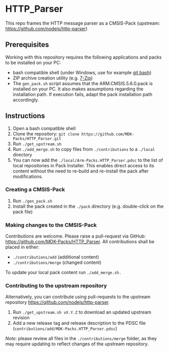 # HTTP_Parser
This repo frames the HTTP message parser as a CMSIS-Pack  (upstream: https://github.com/nodejs/http-parser)

## Prerequisites
Working with this repository requires the following applications and packs to be installed on your PC:
- bash compatible shell (under Windows, use for example [git bash](https://gitforwindows.org/))
- ZIP archive creation utility (e.g. [7-Zip](https://www.7-zip.org/))
- The `gen_pack.sh` script assumes that the ARM.CMSIS.5.6.0.pack is installed on your PC. It also makes assumptions regarding the installation path. If execution fails, adapt the pack installation path accordingly.

## Instructions
1. Open a bash compatible shell
2. Clone the repository: `git clone https://github.com/MDK-Packs/HTTP_Parser.git`
3. Run `./get_upstream.sh`
4. Run `./add_merge.sh` to copy files from `./contributions` to a `./local` directory
5. You can now add the `./local/Arm-Packs.HTTP_Parser.pdsc` to the list of local repositories in Pack Installer. This enables direct access to its content without the need to re-build and re-install the pack after modifications.

### Creating a CMSIS-Pack
1. Run `./gen_pack.sh`
2. Install the pack created in the `./pack` directory (e.g. double-click on the pack file)

### Making changes to the CMSIS-Pack
Contributions are welcome. Please raise a pull-request via GitHub: https://github.com/MDK-Packs/HTTP_Parser. All contributions shall be placed in either:  
- `./contributions/add` (additional content)
- `./contributions/merge` (changed content)

To update your local pack content run `./add_merge.sh.`

### Contributing to the upstream repository
Alternatively, you can contribute using pull-requests to the upstream repository https://github.com/nodejs/http-parser.
1. Run `./get_upstream.sh vX.Y.Z` to download an updated upstream revision
2. Add a new release tag and release description to the PDSC file (`contributions/add/MDK-Packs.HTTP_Parser.pdsc`)

*Note:* please review all files in the `./contributions/merge` folder, as they may require updating to reflect changes of the upstream repository.
